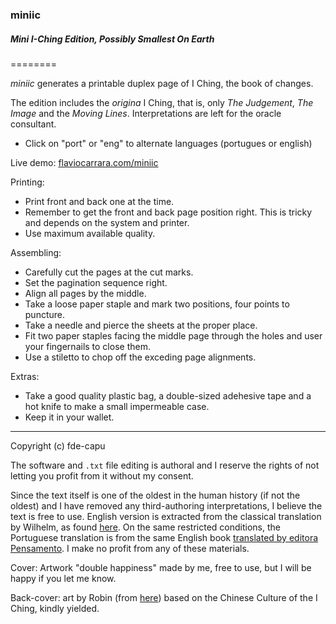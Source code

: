 ### miniic
##### Mini I-Ching Edition, Possibly Smallest On Earth

========

*miniic* generates a printable duplex page of I Ching, the book of changes.

The edition includes the _origina_ I Ching, that is, only _The Judgement_, _The Image_ and the _Moving Lines_. Interpretations are left for the oracle consultant.

- Click on "port" or "eng" to alternate languages (portugues or english)

Live demo: [flaviocarrara.com/miniic](http://flaviocarrara.com/miniic)

Printing:

- Print front and back one at the time.
- Remember to get the front and back page position right. This is tricky and depends on the system and printer.
- Use maximum available quality.

Assembling:

- Carefully cut the pages at the cut marks.
- Set the pagination sequence right.
- Align all pages by the middle.
- Take a loose paper staple and mark two positions, four points to puncture.
- Take a needle and pierce the sheets at the proper place.
- Fit two paper staples facing the middle page through the holes and user your fingernails to close them.
- Use a stiletto to chop off the exceding page alignments.

Extras:

- Take a good quality plastic bag, a double-sized adehesive tape and a hot knife to make a small impermeable case.
- Keep it in your wallet.

---

Copyright (c) fde-capu

The software and `.txt` file editing is authoral and I reserve the rights of not letting you profit from it without my consent.

Since the text itself is one of the oldest in the human history (if not the oldest) and I have removed any third-authoring interpretations, I believe the text is free to use. English version is extracted from the classical translation by Wilhelm, as found [here](http://www.akirarabelais.com/i/i.html). On the same restricted conditions, the Portuguese translation is from the same English book [translated by editora Pensamento](https://www.grupopensamento.com.br/produto/i-ching-o-livro-das-mutacoes-4866). I make no profit from any of these materials.

Cover: Artwork "double happiness" made by me, free to use, but I will be happy if you let me know.

Back-cover: art by Robin (from [here](https://adtudo.wordpress.com/2008/04/03/)) based on the Chinese Culture of the I Ching, kindly yielded.
